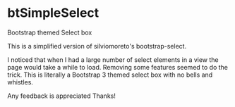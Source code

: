 btSimpleSelect
==============

Bootstrap themed Select box

This is a simplified version of silviomoreto's bootstrap-select.

I noticed that when I had a large number of select elements in a view the page would take a while to load.  Removing some features seemed to do the trick.
This is literally a Bootstrap 3 themed select box with no bells and whistles.

Any feedback is appreciated 
Thanks!

